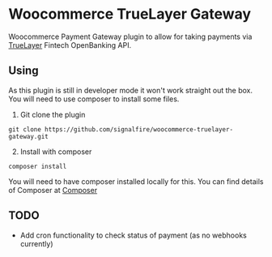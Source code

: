# Woocommerce TrueLayer Gateway

Woocommerce Payment Gateway plugin to allow for taking payments via [TrueLayer](https://truelayer.com/) Fintech OpenBanking API.

## Using

As this plugin is still in developer mode it won't work straight out the box. You will need to use composer to install some files.

1. Git clone the plugin

```git clone https://github.com/signalfire/woocommerce-truelayer-gateway.git```

2. Install with composer

```composer install```

You will need to have composer installed locally for this. You can find details of Composer at [Composer](https://getcomposer.org)

## TODO

*   Add cron functionality to check status of payment (as no webhooks currently)